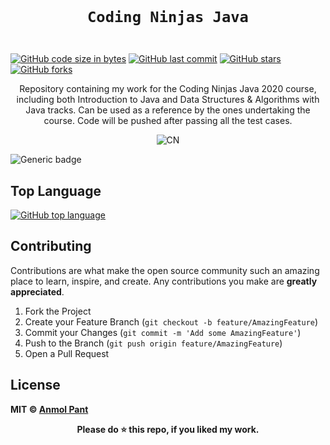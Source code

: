 <code>
  <h1 align="center">Coding Ninjas Java</h1>
</code>

[![GitHub code size in bytes](https://img.shields.io/github/languages/code-size/anmolpant/Coding-Ninjas-Java?logo=github&style=social)](https://github.com/anmolpant/) [![GitHub last commit](https://img.shields.io/github/last-commit/anmolpant/Coding-Ninjas-Java?style=social&logo=git)](https://github.com/anmolpant/) [![GitHub stars](https://img.shields.io/github/stars/anmolpant/Coding-Ninjas-Java?style=social)](https://github.com/anmolpant/Coding-Ninjas-Java/stargazers) [![GitHub forks](https://img.shields.io/github/forks/anmolpant/Coding-Ninjas-Java?style=social&logo=git)](https://github.com/anmolpant/Coding-Ninjas-Java/network)

<p align="center">
  Repository containing my work for the Coding Ninjas Java 2020 course, including both Introduction to Java and Data Structures & Algorithms with Java tracks. Can be used as a reference by the ones undertaking the course. Code will be pushed after passing all the test cases.
</p>

<p align="center">
<img src="https://github.com/anmolpant/Coding-Ninjas-Java/blob/master/assets/CNLOGO.svg" alt="CN"/>
</p>

![Generic badge](https://img.shields.io/badge/Coding-Ninjas-Java-orange)

## Top Language

[![GitHub top language](https://img.shields.io/github/languages/top/anmolpant/Coding-Ninjas-Java?logo=java&style=social)](https://github.com/anmolpant/)

## Contributing

Contributions are what make the open source community such an amazing place to learn, inspire, and create. Any contributions you make are **greatly appreciated**.

1. Fork the Project
2. Create your Feature Branch (`git checkout -b feature/AmazingFeature`)
3. Commit your Changes (`git commit -m 'Add some AmazingFeature'`)
4. Push to the Branch (`git push origin feature/AmazingFeature`)
5. Open a Pull Request

## License

**MIT &copy; [Anmol Pant](https://github.com/anmolpant/Coding-Ninjas-Java/blob/master/LICENSE)**

<div align="center">
  <b>Please do ⭐ this repo, if you liked my work.</b>
</div>

